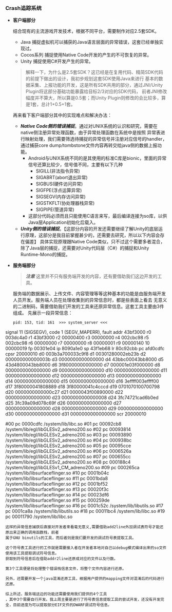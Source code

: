 ### Crash追踪系统

- **客户端部分**

  结合现有的主流游戏开发技术，根据不同平台，需要制作对应2.5套SDK。
  - Java 捕捉虚拟机可以捕获的Java语言层面的异常错误，这套已经单独实现过。
  - Cocos系列 捕捉使用Native Code开发的产生的不可恢复的异常。
  - Unity 捕捉使用C#开发产生的异常。
  > 解释一下，为什么是2.5套SDK？这已经是在复用代码、精简SDK代码的前提下做出的设计，我初步规划这套SDK使用Java来进行
  基本的数据采集、上报功能的开发，这是所有SDK共用的部分，通过JNI/Unity Plugin将这部分基础功能暴露给目标2/3对应的SDK代码，
  前者JNI修改幅度并不算大，所以算是0.5套；而Unity Plugin则修改的会比较多，算是1套，总计1+0.5+1套。

  再来看下客户端部分其中的实现难点和解决办法：
  - ***Native Code侧的错误捕捉***。通过对UNIX系统的认识和研究，需要在native侧注册异常处理函数，由于异常处理函数在系统中是按照
  异常表进行映射处理，我们需要筛选待捕捉的异常信号并注册对应信号的handler，通过捕获core dump/tombstone文件内容再转交给java侧的数据上报功能。
    - Android与UNIX系统不同的是其使用的标准C库是bionic，里面的异常信号还算比较少，信号值不同，主要有以下几种
      - SIGILL(非法指令异常)
      - SIGABRT(abort退出异常)
      - SIGBUS(硬件访问异常)
      - SIGFPE(浮点运算异常)
      - SIGSEGV(内存访问异常)
      - SIGSTKFLT(协处理器栈异常)
      - SIGPIPE(管道异常)
    - 这部分代码必须而且只能使用C语言来写，最后编译连接为so库，以供Java层Application初始化后载入。
  - ***Unity侧的错误捕捉***。【这部分内容的开发还需要继续了解Unity的底层运行原理，这部分是我目前掌握甚少的，还需要去研究，所以以下内容会存在偏差】
  具体实现原理跟Native Code类似，只不过这个需要多者混合，除了Java层的捕捉，还需要对Unity代码层（C#）的捕捉和Unity Runtime-Mono的捕捉。

- **服务端部分**

  > ***注意*** 这里并不只有服务端开发的内容，还有要借助我们这边开发的工具。

  服务端的数据展示、上传文件、内容管理等等这种基本的功能是由服务端开发人员开发。服务端人员在处理收集到的异常信息时，都是些表面上看去
  无意义的二进制码，需要借助我们开发的工具来还原异常信息。这套工具主要由3件组成。
  先展示一段异常信息：
  ```
  pid: 153, tid: 161  >>> system_server <<<
signal 11 (SIGSEGV), code 1 (SEGV_MAPERR), fault addr 43bf3000
 r0 003dc4a0  r1 43bf3000  r2 00000400  r3 00000000
 r4 002cbc98  r5 002cbc98  r6 00000000  r7 00000000
 r8 00000001  r9 00000140  10 00000019  fp 00301e04
 ip 8090a1e0  sp 43f1eb68  lr 80c92cbb  pc afd0cdfc  cpsr 20000010
 d0  003b3a700033c9f8  d1  00301280002eb23b
 d2  000000000000003b  d3  0000000000000000
 d4  43bbc00043bb8000  d5  43d4800043bb8000
 d6  3f80000000000000  d7  000001e03f000000
 d8  0000000000000000  d9  0000000000000000
 d10 0000000000000000  d11 0000000000000000
 d12 0000000000000000  d13 0000000000000000
 d14 0000000000000000  d15 0000000000000000
 d16 3effff003effff00  d17 3f80000041808889
 d18 3f80000041c4cccd  d19 0701070100700798
 d20 0000000000000c27  d21 0000043f00890000
 d22 0000000000000000  d23 0000000000000008
 d24 3fc74721cad6b0ed  d25 3fc39a09d078c69f
 d26 0000000000000000  d27 0000000000000000
 d28 0000000000000000  d29 0000000000000000
 d30 0000000000000000  d31 0000000000000000
 scr 20000010

 #00  pc 0000cdfc  /system/lib/libc.so
#01  pc 00092cb8  /system/lib/egl/libGLESv2_adreno200.so
#02  pc 00093814  /system/lib/egl/libGLESv2_adreno200.so
#03  pc 00093890  /system/lib/egl/libGLESv2_adreno200.so
#04  pc 000938bc  /system/lib/egl/libGLESv2_adreno200.so
#05  pc 00095cce  /system/lib/egl/libGLESv2_adreno200.so
#06  pc 0006526a  /system/lib/egl/libGLESv2_adreno200.so
#07  pc 000655cc  /system/lib/egl/libGLESv2_adreno200.so
#08  pc 000188c4  /system/lib/egl/libGLESv1_CM_adreno200.so
#09  pc 000265ca  /system/lib/libsurfaceflinger.so
#10  pc 0001b04c  /system/lib/libsurfaceflinger.so
#11  pc 0001bda8  /system/lib/libsurfaceflinger.so
#12  pc 0001bf52  /system/lib/libsurfaceflinger.so
#13  pc 00020f3c  /system/lib/libsurfaceflinger.so
#14  pc 00023df6  /system/lib/libsurfaceflinger.so
#15  pc 000259de  /system/lib/libsurfaceflinger.so
#16  pc 0001c52c  /system/lib/libutils.so
#17  pc 0001ca8a  /system/lib/libutils.so
#18  pc 00011bc4  /system/lib/libc.so
#19  pc 00011790  /system/lib/libc.so
  ```
  这样的异常信息捕获后直接对开发者来看毫无意义,需要借助add2line外加调试表符号才能还原出来正确的调用函数栈，前者
  属于GNU binutils的工具，而后者则是我们要开发的调试符号表提取工具。

  这个符号表工具进行的工作就是需要接入者在开发者本地对自己以debug模式编译出来的so文件使用该工具提取调试符号信息。
  获取到符号信息后在借助addr2line还原成对应的文件以及行数。

  第3个工具便是将处理整个错误栈信息文件，将整个文件内容进行还原。

  另外，还需要开发一个java混淆还原工具，根据用户提供的mapping文件对混淆后的代码进行还原。

  综上所述，服务端这边的功能还需要使用我们提供的4个工具
，其中3个需要自行开发。我上周主要是进行了符号表信息提取工具的尝试开发，还没有开发完全，目前进度为可以提取部分EIF文件的DWARF调试符号信息。
